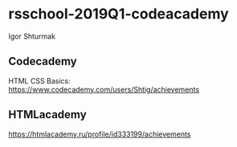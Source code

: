 # rsschool-2019Q1-codeacademy

Igor Shturmak

## Codecademy
HTML CSS Basics: https://www.codecademy.com/users/Shtig/achievements

## HTMLacademy
https://htmlacademy.ru/profile/id333199/achievements
